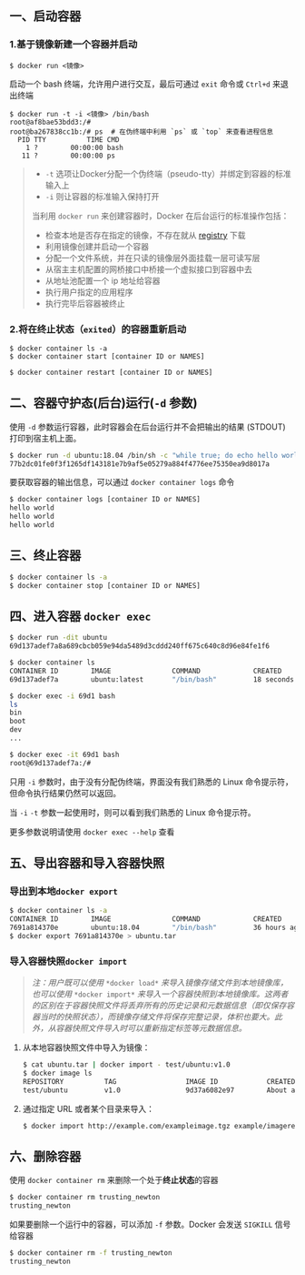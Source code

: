 ## 一、启动容器

### 1.基于镜像新建一个容器并启动

```shell
$ docker run <镜像>
```

启动一个 bash 终端，允许用户进行交互，最后可通过 `exit` 命令或 `Ctrl+d` 来退出终端

```shell
$ docker run -t -i <镜像> /bin/bash
root@af8bae53bdd3:/#
root@ba267838cc1b:/# ps  # 在伪终端中利用 `ps` 或 `top` 来查看进程信息
  PID TTY          TIME CMD
    1 ?        00:00:00 bash
   11 ?        00:00:00 ps
```

> * `-t` 选项让Docker分配一个伪终端（pseudo-tty）并绑定到容器的标准输入上
> * `-i` 则让容器的标准输入保持打开
>
> 当利用 `docker run` 来创建容器时，Docker 在后台运行的标准操作包括：
>
> - 检查本地是否存在指定的镜像，不存在就从 [registry]() 下载
> - 利用镜像创建并启动一个容器
> - 分配一个文件系统，并在只读的镜像层外面挂载一层可读写层
> - 从宿主主机配置的网桥接口中桥接一个虚拟接口到容器中去
> - 从地址池配置一个 ip 地址给容器
> - 执行用户指定的应用程序
> - 执行完毕后容器被终止

### 2.将在终止状态（`exited`）的容器重新启动

```shell
$ docker container ls -a
$ docker container start [container ID or NAMES]
```

```sh
$ docker container restart [container ID or NAMES]
```

## 二、容器守护态(后台)运行(`-d` 参数)

使用 `-d` 参数运行容器，此时容器会在后台运行并不会把输出的结果 (STDOUT) 打印到宿主机上面。

```sh
$ docker run -d ubuntu:18.04 /bin/sh -c "while true; do echo hello world; sleep 1; done"
77b2dc01fe0f3f1265df143181e7b9af5e05279a884f4776ee75350ea9d8017a
```

要获取容器的输出信息，可以通过 `docker container logs` 命令

```sh
$ docker container logs [container ID or NAMES]
hello world
hello world
hello world
```

## 三、终止容器

```sh
$ docker container ls -a
$ docker container stop [container ID or NAMES]
```

## 四、进入容器 `docker exec`

```sh
$ docker run -dit ubuntu
69d137adef7a8a689cbcb059e94da5489d3cddd240ff675c640c8d96e84fe1f6

$ docker container ls
CONTAINER ID        IMAGE               COMMAND             CREATED             STATUS              PORTS               NAMES
69d137adef7a        ubuntu:latest       "/bin/bash"         18 seconds ago      Up 17 seconds                           zealous_swirles

$ docker exec -i 69d1 bash
ls
bin
boot
dev
...

$ docker exec -it 69d1 bash
root@69d137adef7a:/#
```

只用 `-i` 参数时，由于没有分配伪终端，界面没有我们熟悉的 Linux 命令提示符，但命令执行结果仍然可以返回。

当 `-i` `-t` 参数一起使用时，则可以看到我们熟悉的 Linux 命令提示符。

更多参数说明请使用 `docker exec --help` 查看

## 五、导出容器和导入容器快照

### 导出到本地`docker export`

```sh
$ docker container ls -a
CONTAINER ID        IMAGE               COMMAND             CREATED             STATUS                    PORTS               NAMES
7691a814370e        ubuntu:18.04        "/bin/bash"         36 hours ago        Exited (0) 21 hours ago                       test
$ docker export 7691a814370e > ubuntu.tar
```

### 导入容器快照`docker import`

> *注：用户既可以使用* `*docker load*` *来导入镜像存储文件到本地镜像库，也可以使用* `*docker import*` *来导入一个容器快照到本地镜像库。这两者的区别在于容器快照文件将丢弃所有的历史记录和元数据信息（即仅保存容器当时的快照状态），而镜像存储文件将保存完整记录，体积也要大。此外，从容器快照文件导入时可以重新指定标签等元数据信息。*

1. 从本地容器快照文件中导入为镜像：

   ```sh
   $ cat ubuntu.tar | docker import - test/ubuntu:v1.0
   $ docker image ls
   REPOSITORY          TAG                 IMAGE ID            CREATED              VIRTUAL SIZE
   test/ubuntu         v1.0                9d37a6082e97        About a minute ago   171.3 MB
   ```

2. 通过指定 URL 或者某个目录来导入：

   ```sh
   $ docker import http://example.com/exampleimage.tgz example/imagerepo
   ```

## 六、删除容器

使用 `docker container rm` 来删除一个处于**终止状态**的容器

```sh
$ docker container rm trusting_newton
trusting_newton
```

如果要删除一个运行中的容器，可以添加 `-f` 参数。Docker 会发送 `SIGKILL` 信号给容器

```sh
$ docker container rm -f trusting_newton
trusting_newton
```

